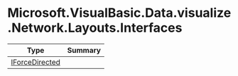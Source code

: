 ﻿
# Microsoft.VisualBasic.Data.visualize.Network.Layouts.Interfaces

|Type|Summary|
|----|-------|
|[IForceDirected](./IForceDirected.md)||


